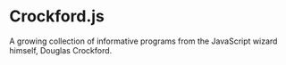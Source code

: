 # Crockford.js

A growing collection of informative programs from the JavaScript wizard himself, Douglas Crockford.
